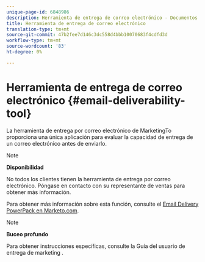 ```yaml
---
unique-page-id: 6848986
description: Herramienta de entrega de correo electrónico - Documentos de marketing - Documentación del producto
title: Herramienta de entrega de correo electrónico
translation-type: tm+mt
source-git-commit: 47b2fee7d146c3dc558d4bbb10070683f4cdfd3d
workflow-type: tm+mt
source-wordcount: '83'
ht-degree: 0%

---
```



# Herramienta de entrega de correo electrónico {#email-deliverability-tool}

La herramienta de entrega por correo electrónico de MarketingTo proporciona una única aplicación para evaluar la capacidad de entrega de un correo electrónico antes de enviarlo.

>[!NOTE]
>
>**Disponibilidad**
>
>No todos los clientes tienen la herramienta de entrega por correo electrónico. Póngase en contacto con su representante de ventas para obtener más información.

Para obtener más información sobre esta función, consulte el [Email Delivery PowerPack en Marketo.com](https://www.marketo.com/software/email-marketing/email-deliverability/deliverability-packages/).

>[!NOTE]
>
>**Buceo profundo**
>
>Para obtener instrucciones específicas, consulte la Guía del usuario de entrega de marketing [](https://250ok.com/guides/marketo/).

